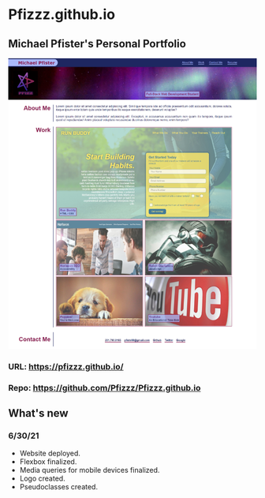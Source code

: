# Pfizzz.github.io
## Michael Pfister's Personal Portfolio

![image](https://github.com/Pfizzz/Pfizzz.github.io/blob/c050b4c77a62aef40b02ae6fa985296d7bc506eb/assets/images/readme-ss.png)
### URL: https://pfizzz.github.io/
### Repo: https://github.com/Pfizzz/Pfizzz.github.io

## What's new 
### 6/30/21
* Website deployed.
* Flexbox finalized.
* Media queries for mobile devices finalized.
* Logo created.
* Pseudoclasses created.
